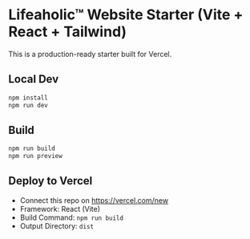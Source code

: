 # Lifeaholic™ Website Starter (Vite + React + Tailwind)

This is a production-ready starter built for Vercel.

## Local Dev
```bash
npm install
npm run dev
```

## Build
```bash
npm run build
npm run preview
```

## Deploy to Vercel
- Connect this repo on https://vercel.com/new
- Framework: React (Vite)
- Build Command: `npm run build`
- Output Directory: `dist`
